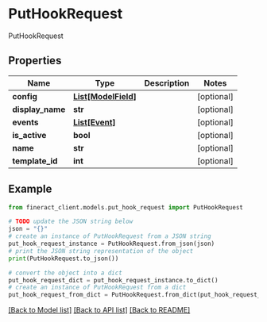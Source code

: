 # PutHookRequest

PutHookRequest

## Properties

Name | Type | Description | Notes
------------ | ------------- | ------------- | -------------
**config** | [**List[ModelField]**](ModelField.md) |  | [optional] 
**display_name** | **str** |  | [optional] 
**events** | [**List[Event]**](Event.md) |  | [optional] 
**is_active** | **bool** |  | [optional] 
**name** | **str** |  | [optional] 
**template_id** | **int** |  | [optional] 

## Example

```python
from fineract_client.models.put_hook_request import PutHookRequest

# TODO update the JSON string below
json = "{}"
# create an instance of PutHookRequest from a JSON string
put_hook_request_instance = PutHookRequest.from_json(json)
# print the JSON string representation of the object
print(PutHookRequest.to_json())

# convert the object into a dict
put_hook_request_dict = put_hook_request_instance.to_dict()
# create an instance of PutHookRequest from a dict
put_hook_request_from_dict = PutHookRequest.from_dict(put_hook_request_dict)
```
[[Back to Model list]](../README.md#documentation-for-models) [[Back to API list]](../README.md#documentation-for-api-endpoints) [[Back to README]](../README.md)


